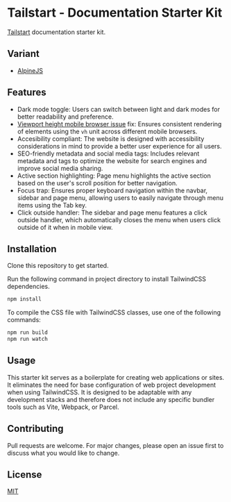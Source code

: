 # Tailstart - Documentation Starter Kit
[Tailstart](https://tailstart.github.io) documentation starter kit.

## Variant
- [AlpineJS](https://github.com/tailstart/starterkit-boilerplate-alpinejs)

## Features
* Dark mode toggle: Users can switch between light and dark modes for better readability and preference.
* [Viewport height mobile browser issue](https://stackoverflow.com/questions/37112218/css3-100vh-not-constant-in-mobile-browser) fix: Ensures consistent rendering of elements using the `vh` unit across different mobile browsers.
* Accesibility compliant: The website is designed with accessibility considerations in mind to provide a better user experience for all users.
* SEO-friendly metadata and social media tags: Includes relevant metadata and tags to optimize the website for search engines and improve social media sharing.
* Active section highlighting: Page menu highlights the active section based on the user's scroll position for better navigation.
* Focus trap: Ensures proper keyboard navigation within the navbar, sidebar and page menu, allowing users to easily navigate through menu items using the Tab key.
* Click outside handler: The sidebar and page menu features a click outside handler, which automatically closes the menu when users click outside of it when in mobile view.

## Installation
Clone this repository to get started.

Run the following command in project directory to install TailwindCSS dependencies.
```bash
npm install
```

To compile the CSS file with TailwindCSS classes, use one of the following commands:
```bash
npm run build
npm run watch
```

## Usage
This starter kit serves as a boilerplate for creating web applications or sites. It eliminates the need for base configuration of web project development when using TailwindCSS. It is designed to be adaptable with any development stacks and therefore does not include any specific bundler tools such as Vite, Webpack, or Parcel.

## Contributing
Pull requests are welcome. For major changes, please open an issue first to discuss what you would like to change.

## License
[MIT](https://github.com/tailstart/starterkit-documentation/blob/main/LICENSE)
